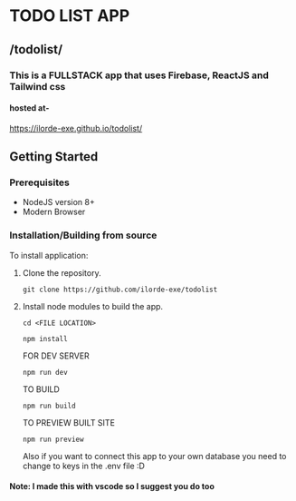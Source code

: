 # TODO LIST APP
## /todolist/
### This is a FULLSTACK app that uses Firebase, ReactJS and Tailwind css
#### hosted at-
https://ilorde-exe.github.io/todolist/

## Getting Started

### Prerequisites

- NodeJS version 8+
- Modern Browser

### Installation/Building from source

To install application:

1. Clone the repository.

   `git clone https://github.com/ilorde-exe/todolist`

2. Install node modules to build the app.
  
   `cd <FILE LOCATION>`
   
   `npm install`
   
   FOR DEV SERVER
   
   `npm run dev`
   
   TO BUILD 
   
   `npm run build`
   
   TO PREVIEW BUILT SITE
   
   `npm run preview`
   
   Also if you want to connect this app to your own database you need to change to keys in the .env file :D


#### Note: I made this with vscode so I suggest you do too

